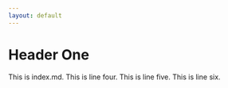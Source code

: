 ```yaml
---
layout: default
---
```


# Header One
This is index.md.
This is line four.
This is line five.
This is line six.
